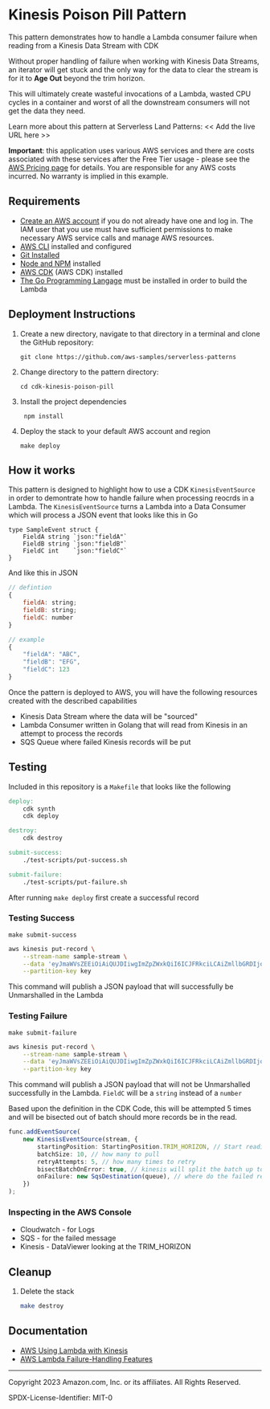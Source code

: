# Kinesis Poison Pill Pattern

This pattern demonstrates how to handle a Lambda consumer failure when reading from a Kinesis Data Stream with CDK

Without proper handling of failure when working with Kinesis Data Streams, an iterator will get stuck and the only way for the data to clear the stream is for it to **Age Out** beyond the trim horizon.

This will ultimately create wasteful invocations of a Lambda, wasted CPU cycles in a container and worst of all the downstream consumers will not get the data they need.

Learn more about this pattern at Serverless Land Patterns: << Add the live URL here >>

**Important**: this application uses various AWS services and there are costs associated with these services after the Free Tier usage - please see the [AWS Pricing page](https://aws.amazon.com/pricing/) for details. You are responsible for any AWS costs incurred. No warranty is implied in this example.

## Requirements

-   [Create an AWS account](https://portal.aws.amazon.com/gp/aws/developer/registration/index.html) if you do not already have one and log in. The IAM user that you use must have sufficient permissions to make necessary AWS service calls and manage AWS resources.
-   [AWS CLI](https://docs.aws.amazon.com/cli/latest/userguide/install-cliv2.html) installed and configured
-   [Git Installed](https://git-scm.com/book/en/v2/Getting-Started-Installing-Git)
-   [Node and NPM](https://nodejs.org/en/download/) installed
-   [AWS CDK](https://docs.aws.amazon.com/cdk/v2/guide/getting_started.html) (AWS CDK) installed
-   [The Go Programming Langage](https://go.dev/doc/install) must be installed in order to build the Lambda

## Deployment Instructions

1. Create a new directory, navigate to that directory in a terminal and clone the GitHub repository:
    ```
    git clone https://github.com/aws-samples/serverless-patterns
    ```
2. Change directory to the pattern directory:
    ```
    cd cdk-kinesis-poison-pill
    ```
3. Install the project dependencies
    ```
     npm install
    ```
4. Deploy the stack to your default AWS account and region
    ```
    make deploy
    ```

## How it works

This pattern is designed to highlight how to use a CDK `KinesisEventSource` in order to demontrate how to handle failure when processing reocrds in a Lambda. The `KinesisEventSource` turns a Lambda into a Data Consumer which will process a JSON event that looks like this in Go

```golang
type SampleEvent struct {
	FieldA string `json:"fieldA"`
	FieldB string `json:"fieldB"`
	FieldC int    `json:"fieldC"`
}
```

And like this in JSON

```javascript
// defintion
{
    fieldA: string;
    fieldB: string;
    fieldC: number
}

// example
{
    "fieldA": "ABC",
    "fieldB": "EFG",
    "fieldC": 123
}
```

Once the pattern is deployed to AWS, you will have the following resources created with the described capabilities

-   Kinesis Data Stream where the data will be "sourced"
-   Lambda Consumer written in Golang that will read from Kinesis in an attempt to process the records
-   SQS Queue where failed Kinesis records will be put

## Testing

Included in this repository is a `Makefile` that looks like the following

```Makefile
deploy:
	cdk synth
	cdk deploy

destroy:
	cdk destroy

submit-success:
	./test-scripts/put-success.sh

submit-failure:
	./test-scripts/put-failure.sh

```

After running `make deploy` first create a successful record

### Testing Success

`make submit-success`

```bash
aws kinesis put-record \
    --stream-name sample-stream \
    --data 'eyJmaWVsZEEiOiAiQUJDIiwgImZpZWxkQiI6ICJFRkciLCAiZmllbGRDIjogMTIzIH0K' \
    --partition-key key
```

This command will publish a JSON payload that will successfully be Unmarshalled in the Lambda

### Testing Failure

`make submit-failure`

```bash
aws kinesis put-record \
    --stream-name sample-stream \
    --data 'eyJmaWVsZEEiOiAiQUJDIiwgImZpZWxkQiI6ICJFRkciLCAiZmllbGRDIjogIjEyMyIgfQo=' \
    --partition-key key
```

This command will publish a JSON payload that will not be Unmarshalled successfully in the Lambda. `FieldC` will be a `string` instead of a `number`

Based upon the definition in the CDK Code, this will be attempted 5 times and will be bisected out of batch should more records be in the read.

```typescript
func.addEventSource(
    new KinesisEventSource(stream, {
        startingPosition: StartingPosition.TRIM_HORIZON, // Start reading the beginning of data persistence
        batchSize: 10, // how many to pull
        retryAttempts: 5, // how many times to retry
        bisectBatchOnError: true, // kinesis will split the batch up to work it's way to isolate the error
        onFailure: new SqsDestination(queue), // where do the failed reads go
    })
);
```

### Inspecting in the AWS Console

-   Cloudwatch - for Logs
-   SQS - for the failed message
-   Kinesis - DataViewer looking at the TRIM_HORIZON

## Cleanup

1. Delete the stack
    ```bash
    make destroy
    ```

## Documentation

-   [AWS Using Lambda with Kinesis](https://docs.aws.amazon.com/lambda/latest/dg/with-kinesis.html)
-   [AWS Lambda Failure-Handling Features](https://www.amazonaws.cn/en/new/2019/aws-lambda-supports-failure-handling-features-for-kinesis-and-dynamodb-event-sources/)

---

Copyright 2023 Amazon.com, Inc. or its affiliates. All Rights Reserved.

SPDX-License-Identifier: MIT-0
